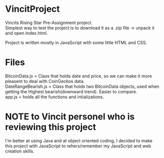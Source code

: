 # VincitProject
Vincits Rising Star Pre-Assignment project.  
Simplest way to test the project is to download it as a .zip file -> unpack it and open index.html.

Project is written mostly in JavaScript with some little HTML and CSS.

# Files
BitcoinData.js = Class that holds date and price, so we can make it more pleasent to deal with CoinGeckos data.  
DateRangeBearish.js = Class that holds two BitcoinData objects, used when getting the Highest bearish(downward trend). Easier to compare.  
app.js = holds all the functions and intializations.  

# NOTE to Vincit personel who is reviewing this project
I'm better at using Java and at object oriented coding, I decided to make this project with JavaScript to rehers/remember my JavaScript and web creation skills. 
